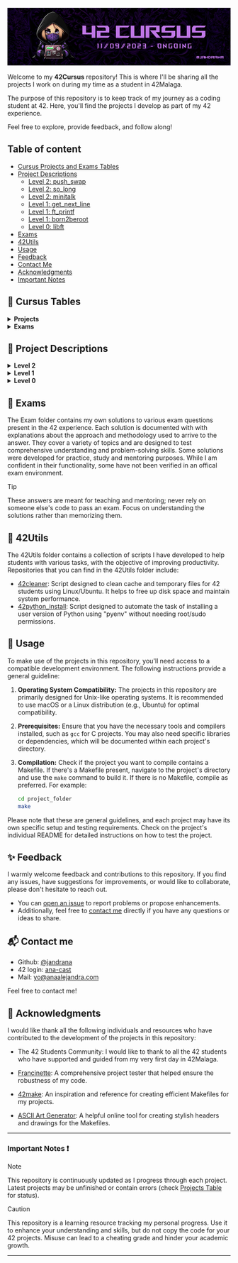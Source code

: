 <p align="center"><img src=".github/assets/cursusbanner.png" alt="Cursus banner"/></p>

Welcome to my **42Cursus** repository! This is where I'll be sharing all the projects I work on during my time as a student in 42Malaga.

The purpose of this repository is to keep track of my journey as a coding student at 42. Here, you'll find the projects I develop as part of my 42 experience. 

Feel free to explore, provide feedback, and follow along!

## Table of content

- [Cursus Projects and Exams Tables](#-cursus-tables)
- [Project Descriptions](#-project-descriptions)
   - [Level 2: push_swap](#level-2-push_swap-)
   - [Level 2: so_long](#level-2-so_long-)
   - [Level 2: minitalk](#level-2-minitalk-)
   - [Level 1: get_next_line](#level-1-get_next_line-)
   - [Level 1: ft_printf](#level-1-ft_printf-)
   - [Level 1: born2beroot](#level-1-born2beroot-)
   - [Level 0: libft](#level-0-libft-)
- [Exams](#-exams)
- [42Utils](#-42utils)
- [Usage](#-usage)
- [Feedback](#-feedback)
- [Contact Me](#-contact-me)
- [Acknowledgments](#-acknowledgments)
- [Important Notes](#important-notes-)

## 📁 Cursus Tables

<details><summary><b>Projects</b></summary>
<table width="100" align="center">
   <thead>
      <th>Level</th>
      <th>Project</th>
      <th>Grade</th>
      <th>Submission</th>
   </thead>
   <tbody>
      <tr>
         <td align="center">0</td>
         <td align="center"><a href="https://github.com/jandrana/libft"><img src=".github/assets/libftm.png" alt="libft bonus" width="90"/></a><br>Libft</td>
         <td align="center">125/100</td>
         <td><a href="https://github.com/jandrana/libft">18/09/2023</a></td>
      </tr>
      <tr>
         <td rowspan="3" align="center">1</td>
         <td align="center"><a href="https://github.com/jandrana/ft_printf"><img src=".github/assets/ft_printfe.png" alt="printf" width="95"/></a><br>ft_printf</td>
         <td align="center">100/100</td>
         <td><a href="https://github.com/jandrana/ft_printf">25/09/2023</a></td>
      </tr>
      <tr>
         <td align="center"><a href="https://github.com/jandrana/get_next_line"><img src=".github/assets/get_next_linem.png" alt="get_next_line bonus" width="90"/></a><br>get_next_line</td>
         <td align="center">125/100</td>
         <td><a href="https://github.com/jandrana/get_next_line">02/10/2023</a></td>
      </tr>
      <tr>
         <td align="center"><a href=""><img src=".github/assets/born2berootm.png" alt="born2beroot bonus" width="90"/></a><br>Born2beroot</td>
         <td align="center">125/100</td>
         <td>17/10/2023</td>
      </tr>
      <tr>
         <td rowspan="3" align="center">2</td>
         <td align="center"><a href="https://github.com/jandrana/push_swap"><img src=".github/assets/push_swapm.png" alt="push_swap bonus" width="90"/></a><br>push_swap</td>
         <td align="center">125/100</td>
         <td><a href="https://github.com/jandrana/push_swap">14/03/2024</a></td>
      </tr>
      <tr>
         <td align="center"><a href="https://github.com/jandrana/so_long"><img src=".github/assets/so_longm.png" alt="so_long bonus" width="90"/></a><br>so_long</td>
         <td align="center">125/100</td>
         <td><a href="https://github.com/jandrana/so_long">15/04/2024</a></td>
      </tr>
      <tr>
         <td align="center"><a href="https://github.com/jandrana/minitalk"><img src=".github/assets/minitalkm.png" alt="minitalk bonus" width="90"/></a><br>minitalk</td>
         <td align="center">125/100</td>
         <td><a href="https://github.com/jandrana/minitalk">19/04/2024</a></td>
      </tr>
      <tr>
         <td rowspan="2" align="center">3</td>
         <td align="center"><a href="https://github.com/jandrana/minishell"><img src=".github/assets/minishelln.png" alt="minishell in progress" width="90"/></a><br>minishell</td>
         <td align="center" colspan="2">❓</td>
      </tr>
      <tr>
         <td align="center"><a href="https://github.com/jandrana/philosophers"><img src=".github/assets/philosophersn.png" alt="philosophers in progress" width="90"/></a><br>Philosophers</td>
         <td align="center" colspan="2">❓</td>
      </tr>
   </tbody>
</table>
<table width="100" align="center">
   <thead>
      <th colspan="3">Badge Colours - Legend</th>
   </thead>
   <tbody>
      <tr align="center">
         <td><strong>⚫️ In progress</strong></td>
         <td><strong>🔵 Finished</strong></td>
         <td><strong>⭐️ Finished + bonus</strong></td>
      </tr>
      <tr align="center">
         <td><img src=".github/assets/inprogress.png" alt="in progress" width="70"/></td>
         <td><img src=".github/assets/finished.png" alt="completed" width="70"/></td>
         <td><img src=".github/assets/bonus.png" alt="completed bonus" width="68"/></td>
      </tr>
   </tbody>
</table>
</details>

<details><summary><b>Exams</b></summary>
<table width="100" align="center">
   <thead>
      <th align="center">Level</th>
      <th align="center">Exam<br></th>
      <th align="center">Submission(s)</th>
      <th align="center">Grade</th>
   </thead>
   <tr>
      <td align="center">2</td>
      <td>Exam Rank 02</a></td>
      <td align="center">19/10/2023</td>
      <td align="center">100/100 🌟</td>
   </tr>
   <tr>
      <td align="center">3</td>
      <td><a href="https://github.com/jandrana/42-Cursus/tree/main/Exams/Exam_Rank_03">Exam Rank 03</a></td>
      <td align="center">03/05/2024</a></td>
      <td align="center">100/100 🌟</td>
   </tr>
   <tr>
      <td colspan="4">Remember that in order to pass an exam you have to get the maximum grade (100)</td>
   </tr>
</table>
</details>

## 🧩 Project Descriptions

<details><summary><b>Level 2</b></summary>

### Level 2: [push_swap](https://github.com/jandrana/push_swap) 🔄

The `push_swap` project is a fundamental algorithmic challenge where you have to sort data in the most effective way possible. You're given a stack of integers, two stacks to manipulate, and a limited set of actions. The objective is to write a C program called `push_swap` that calculates and displays the smallest set of actions necessary to sort the initial stack. Developed within the project's guidelines, my program efficiently sorts the provided input.

Being able to complete this project meant a big step forward in my learning path since I consider it to be much more difficult that any other projects that I have developed in C so far. I believe it is the project I learnt the most from and it is definitely the one I have enjoyed most so far.

Things to highlight as learnt with this project:
 - Development, optimization and implementation of sorting algorithms
 - Utilization and deeper comprehension of data structures (double linked lists)

### Level 2: [so_long](https://github.com/jandrana/so_long) 🎮

The `so_long` project is a small 2D game development project that makes use of the [MLX42](https://github.com/codam-coding-college/MLX42) library (Codam 42 Students "own fixed, functioning and open-source alternative to the MiniLibX"). The objective of the project is to create a simple game where a player moves through a map with the goal of collecting all the items available by avoiding obstacles and enemies before reaching the exit.

Completing this project required thoroughly parsing map files to meet specific critieria, ensuring they were valid and correctly rendered. This project taught me basic game mechanics, graphics rendering and event handling in C. 

General steps taken for completing the project:
 - Implemented [MLX42](https://github.com/codam-coding-college/MLX42) for graphics rendering
 - Ensured map validation and error handling
 - Created a functional 2D game environment based on parsed map data
 - Ensured the complete project was leak free.

### Level 2: [minitalk](https://github.com/jandrana/minitalk) 💬

The `minitalk` project involves creating a data exchange program using UNIX signals. It consists of a server and a client executable, where the client sends messages to the server via SIGUSR1 and SIGUSR2 signals. The server reconstructs the message and displays it.

This project deepened my understanding of inter-process communication and signal handling in UNIX, and taught me about reliable data transfers, error handling and managing Unicode characters.

Key achievements:
 - Implemented server confirmation for each received signal
 - Added support for Unicode characters
 - Enhanced skills in data transfer reliability and error handling

</details>
<details><summary><b>Level 1</b></summary>

### Level 1: [get_next_line](https://github.com/jandrana/get_next_line) 📜

The `get_next_line` project focuses on developing a function that reads content from a file descriptor line by line. With this project I got the opportunity to really understand how to prevent memory leaks and how to allocate just the neccessary space in order to increase the optimization of the code. Furthermore, with the bonus files, not only you can read content from one but from as many file descriptor as you want without losing track of what line you have to return next.

### Level 1: [ft_printf](https://github.com/jandrana/ft_printf) 📠

In the `ft_printf` project, I replicated the functionality of the standard `printf` function in C. The main challenge of this project was to learn how variadic functions work and how to use them, which involved handling the formatting and printing of text with different data types. Completing this project made possible adding it to my "libft" library for future use.


### Level 1: born2beroot 💻

With the `born2beroot` project I learned to create and configure a VM with Debian (without graphical interface). After installing the VM I got to install and configure the following programs/services: sudo (including commands logs), ssh, ufw, wordpress (mariadb, php, openlitespeed). The project also included the development of a sh script that showed general information of the virtual machine every 10 minutes. Information like: VM architecture, RAM load, CPU load, ip and MAC address, number of: vCPU, TCP connections, sudo commands done...

</details>
<details><summary><b>Level 0</b></summary>

### Level 0: [libft](https://github.com/jandrana/libft) 📖

The `libft` project is the first one of my journey as a 42 student and has played a crucial role in upcoming assignments, since the library created here is used in upcoming projects. Here, I created my very first C library from scratch.

This project pushed me to deeply understand how the original replicated functions work, helping me develop a more comprehensive understanding of their inner workings and how to enhance them. It's not just about meeting project requirements; it's about making the best possible library since it will become the base of many other projects.

</details>

## 🔖 Exams

The Exam folder contains my own solutions to various exam questions present in the 42 experience. Each solution is documented with with explanations about the approach and methodology used to arrive to the answer. They cover a variety of topics and are designed to test comprehensive understanding and problem-solving skills. Some solutions were developed for practice, study and mentoring purposes. While I am confident in their functionality, some have not been verified in an offical exam environment.

> [!TIP]
> These answers are meant for teaching and mentoring; never rely on someone else's code to pass an exam. Focus on understanding the solutions rather than memorizing them.

## 🔨 42Utils

The 42Utils folder contains a collection of scripts I have developed to help students with various tasks, with the objective of improving productivity. Repositories that you can find in the 42Utils folder include:
 - [42cleaner](https://github.com/jandrana/42cleaner): Script designed to clean cache and temporary files for 42 students using Linux/Ubuntu. It helps to free up disk space and maintain system performance.
 - [42python_install](https://github.com/jandrana/42python_install/): Script designed to automate the task of installing a user version of Python using "pyenv" without needing root/sudo permissions.

## 📑 Usage

To make use of the projects in this repository, you'll need access to a compatible development environment. The following instructions provide a general guideline:

1. **Operating System Compatibility:** The projects in this repository are primarily designed for Unix-like operating systems. It is recommended to use macOS or a Linux distribution (e.g., Ubuntu) for optimal compatibility.

2. **Prerequisites:** Ensure that you have the necessary tools and compilers installed, such as `gcc` for C projects. You may also need specific libraries or dependencies, which will be documented within each project's directory.

3. **Compilation:** Check if the project you want to compile contains a Makefile. If there's a Makefile present, navigate to the project's directory and use the `make` command to build it. If there is no Makefile, compile as preferred. For example:

   ```bash
   cd project_folder
   make

Please note that these are general guidelines, and each project may have its own specific setup and testing requirements. Check on the project's individual README for detailed instructions on how to test the project.

## ✨ Feedback

I warmly welcome feedback and contributions to this repository. If you find any issues, have suggestions for improvements, or would like to collaborate, please don't hesitate to reach out.

- You can [open an issue](https://github.com/jandrana/42-Cursus/issues) to report problems or propose enhancements.
- Additionally, feel free to [contact me](#-contact-me) directly if you have any questions or ideas to share.

## 📬 Contact me

- Github: [@jandrana](https://github.com/jandrana)
- 42 login: [ana-cast](https://profile.intra.42.fr/users/ana-cast)
- Mail: yo@anaalejandra.com

Feel free to contact me!

## 💌 Acknowledgments

I would like thank all the following individuals and resources who have contributed to the development of the projects in this repository:

- The 42 Students Community: I would like to thank to all the 42 students who have supported and guided from my very first day in 42Malaga.

- [Francinette](https://github.com/xicodomingues/francinette): A comprehensive project tester that helped ensure the robustness of my code.

- [42make](https://github.com/Nimon77/42make): An inspiration and reference for creating efficient Makefiles for my projects.

- [ASCII Art Generator](https://patorjk.com/software/taag/#p=testall&c=echo&f=Arrows&t=ft_printf): A helpful online tool for creating stylish headers and drawings for the Makefiles.

---

### Important Notes ❗

> [!NOTE]
> This repository is continuously updated as I progress through each project. Latest projects may be unfinished or contain errors (check [Projects Table](#-cursus-tables) for status).

> [!CAUTION]
> This repository is a learning resource tracking my personal progress. Use it to enhance your understanding and skills, but do not copy the code for your 42 projects. Misuse can lead to a cheating grade and hinder your academic growth.

---